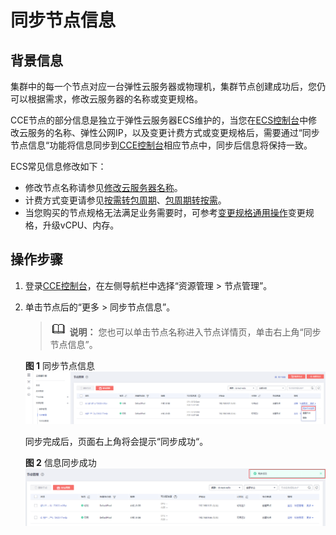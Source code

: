# 同步节点信息<a name="cce_01_0184"></a>

## 背景信息<a name="section2175132617712"></a>

集群中的每一个节点对应一台弹性云服务器或物理机，集群节点创建成功后，您仍可以根据需求，修改云服务器的名称或变更规格。

CCE节点的部分信息是独立于弹性云服务器ECS维护的，当您在[ECS控制台](https://console.huaweicloud.com/ecm/?locale=zh-cn#/ecs/manager/vmList)中修改云服务的名称、弹性公网IP，以及变更计费方式或变更规格后，需要通过“同步节点信息“功能将信息同步到[CCE控制台](https://console.huaweicloud.com/cce2.0/?utm_source=helpcenter)相应节点中，同步后信息将保持一致。

ECS常见信息修改如下：

-   修改节点名称请参见[修改云服务器名称](https://support.huaweicloud.com/usermanual-ecs/ecs_03_0145.html)。
-   计费方式变更请参见[按需转包周期](https://support.huaweicloud.com/usermanual-ecs/ecs_03_0110.html)、[包周期转按需](https://support.huaweicloud.com/usermanual-ecs/ecs_03_0111.html)。
-   当您购买的节点规格无法满足业务需要时，可参考[变更规格通用操作](https://support.huaweicloud.com/usermanual-ecs/zh-cn_topic_0013771092.html)变更规格，升级vCPU、内存。

## 操作步骤<a name="section2076543461216"></a>

1.  登录[CCE控制台](https://console.huaweicloud.com/cce2.0/?utm_source=helpcenter)，在左侧导航栏中选择“资源管理 \> 节点管理”。
2.  单击节点后的“更多 \> 同步节点信息”。

    >![](public_sys-resources/icon-note.gif) **说明：** 
    >您也可以单击节点名称进入节点详情页，单击右上角“同步节点信息”。

    **图 1**  同步节点信息<a name="fig148381932154014"></a>  
    ![](figures/同步节点信息.png "同步节点信息")

    同步完成后，页面右上角将会提示“同步成功“。

    **图 2**  信息同步成功<a name="fig19606134743515"></a>  
    ![](figures/信息同步成功.png "信息同步成功")



